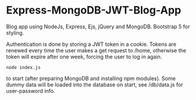 # Express-MongoDB-JWT-Blog-App

Blog app using NodeJs, Express, Ejs, jQuery and MongoDB. Bootstrap 5 for styling.

Authentication is done by storing a JWT token in a cookie. Tokens are renewed every time the user makes a get request to /home, otherwise the token will expire after one week, forcing the user to log in again.

```
node index.js
```
to start (after preparing MongoDB and installing npm modules). Some dummy data will be loaded into the database on start, see /db/data.js for user-password info.
